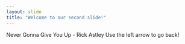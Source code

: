 ```yaml
---
layout: slide
title: "Welcome to our second slide!"
---
```

Never Gonna Give You Up - Rick Astley
Use the left arrow to go back!
